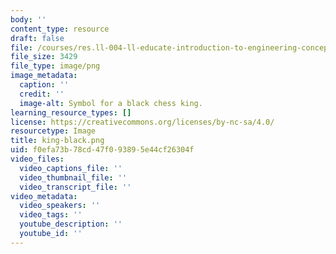 ```yaml
---
body: ''
content_type: resource
draft: false
file: /courses/res.ll-004-ll-educate-introduction-to-engineering-concepts-spring-2022/king-black.png
file_size: 3429
file_type: image/png
image_metadata:
  caption: ''
  credit: ''
  image-alt: Symbol for a black chess king.
learning_resource_types: []
license: https://creativecommons.org/licenses/by-nc-sa/4.0/
resourcetype: Image
title: king-black.png
uid: f0efa73b-78cd-47f0-9389-5e44cf26304f
video_files:
  video_captions_file: ''
  video_thumbnail_file: ''
  video_transcript_file: ''
video_metadata:
  video_speakers: ''
  video_tags: ''
  youtube_description: ''
  youtube_id: ''
---
```

